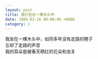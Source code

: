 ```yaml
---
layout: post
title: 我们坐在一棵木头中
date: 1989-03-26 00:00:00 +0800
category: 1
---
```


我坐在一棵木头中，如同多年没有走路的瞎子<br>
忘却了走路的声音<br>
我的耳朵是被春天晒红的花朵和虫豸